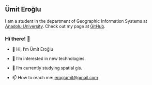 ## Ümit Eroğlu

I am a student in the department of Geographic Information Systems at [Anadolu University](https://www.anadolu.edu.tr/). Check out my page at [GitHub](https://3roqlu.github.io/3roqlusite/). 
### Hi there! 👋

- 👋 Hi, I’m Ümit Eroğlu

- 👀 I’m interested in new technologies.

- 🌱 I’m currently studying spatial gis. 

- 📫 How to reach me: eroglumit@gmail.com


<!-- 

- 👋 Hi, I’m @3roqlu

- 👀 I’m interested in ...

- 🌱 I’m currently learning ...

- 💞️ I’m looking to collaborate on ...

- 📫 How to reach me ...

-->
